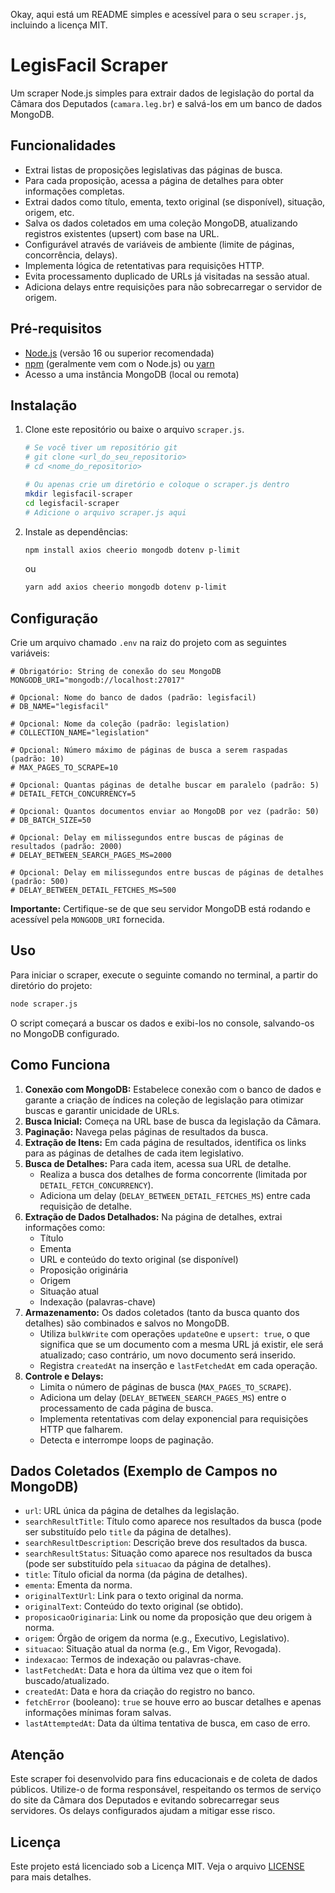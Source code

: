 Okay, aqui está um README simples e acessível para o seu `scraper.js`, incluindo a licença MIT.

# LegisFacil Scraper

Um scraper Node.js simples para extrair dados de legislação do portal da Câmara dos Deputados (`camara.leg.br`) e salvá-los em um banco de dados MongoDB.

## Funcionalidades

*   Extrai listas de proposições legislativas das páginas de busca.
*   Para cada proposição, acessa a página de detalhes para obter informações completas.
*   Extrai dados como título, ementa, texto original (se disponível), situação, origem, etc.
*   Salva os dados coletados em uma coleção MongoDB, atualizando registros existentes (upsert) com base na URL.
*   Configurável através de variáveis de ambiente (limite de páginas, concorrência, delays).
*   Implementa lógica de retentativas para requisições HTTP.
*   Evita processamento duplicado de URLs já visitadas na sessão atual.
*   Adiciona delays entre requisições para não sobrecarregar o servidor de origem.

## Pré-requisitos

*   [Node.js](https://nodejs.org/) (versão 16 ou superior recomendada)
*   [npm](https://www.npmjs.com/) (geralmente vem com o Node.js) ou [yarn](https://yarnpkg.com/)
*   Acesso a uma instância MongoDB (local ou remota)

## Instalação

1.  Clone este repositório ou baixe o arquivo `scraper.js`.
    ```bash
    # Se você tiver um repositório git
    # git clone <url_do_seu_repositorio>
    # cd <nome_do_repositorio>

    # Ou apenas crie um diretório e coloque o scraper.js dentro
    mkdir legisfacil-scraper
    cd legisfacil-scraper
    # Adicione o arquivo scraper.js aqui
    ```

2.  Instale as dependências:
    ```bash
    npm install axios cheerio mongodb dotenv p-limit
    ```
    ou
    ```bash
    yarn add axios cheerio mongodb dotenv p-limit
    ```

## Configuração

Crie um arquivo chamado `.env` na raiz do projeto com as seguintes variáveis:

```env
# Obrigatório: String de conexão do seu MongoDB
MONGODB_URI="mongodb://localhost:27017"

# Opcional: Nome do banco de dados (padrão: legisfacil)
# DB_NAME="legisfacil"

# Opcional: Nome da coleção (padrão: legislation)
# COLLECTION_NAME="legislation"

# Opcional: Número máximo de páginas de busca a serem raspadas (padrão: 10)
# MAX_PAGES_TO_SCRAPE=10

# Opcional: Quantas páginas de detalhe buscar em paralelo (padrão: 5)
# DETAIL_FETCH_CONCURRENCY=5

# Opcional: Quantos documentos enviar ao MongoDB por vez (padrão: 50)
# DB_BATCH_SIZE=50

# Opcional: Delay em milissegundos entre buscas de páginas de resultados (padrão: 2000)
# DELAY_BETWEEN_SEARCH_PAGES_MS=2000

# Opcional: Delay em milissegundos entre buscas de páginas de detalhes (padrão: 500)
# DELAY_BETWEEN_DETAIL_FETCHES_MS=500
```

**Importante:** Certifique-se de que seu servidor MongoDB está rodando e acessível pela `MONGODB_URI` fornecida.

## Uso

Para iniciar o scraper, execute o seguinte comando no terminal, a partir do diretório do projeto:

```bash
node scraper.js
```

O script começará a buscar os dados e exibi-los no console, salvando-os no MongoDB configurado.

## Como Funciona

1.  **Conexão com MongoDB:** Estabelece conexão com o banco de dados e garante a criação de índices na coleção de legislação para otimizar buscas e garantir unicidade de URLs.
2.  **Busca Inicial:** Começa na URL base de busca da legislação da Câmara.
3.  **Paginação:** Navega pelas páginas de resultados da busca.
4.  **Extração de Itens:** Em cada página de resultados, identifica os links para as páginas de detalhes de cada item legislativo.
5.  **Busca de Detalhes:** Para cada item, acessa sua URL de detalhe.
    *   Realiza a busca dos detalhes de forma concorrente (limitada por `DETAIL_FETCH_CONCURRENCY`).
    *   Adiciona um delay (`DELAY_BETWEEN_DETAIL_FETCHES_MS`) entre cada requisição de detalhe.
6.  **Extração de Dados Detalhados:** Na página de detalhes, extrai informações como:
    *   Título
    *   Ementa
    *   URL e conteúdo do texto original (se disponível)
    *   Proposição originária
    *   Origem
    *   Situação atual
    *   Indexação (palavras-chave)
7.  **Armazenamento:** Os dados coletados (tanto da busca quanto dos detalhes) são combinados e salvos no MongoDB.
    *   Utiliza `bulkWrite` com operações `updateOne` e `upsert: true`, o que significa que se um documento com a mesma URL já existir, ele será atualizado; caso contrário, um novo documento será inserido.
    *   Registra `createdAt` na inserção e `lastFetchedAt` em cada operação.
8.  **Controle e Delays:**
    *   Limita o número de páginas de busca (`MAX_PAGES_TO_SCRAPE`).
    *   Adiciona um delay (`DELAY_BETWEEN_SEARCH_PAGES_MS`) entre o processamento de cada página de busca.
    *   Implementa retentativas com delay exponencial para requisições HTTP que falharem.
    *   Detecta e interrompe loops de paginação.

## Dados Coletados (Exemplo de Campos no MongoDB)

*   `url`: URL única da página de detalhes da legislação.
*   `searchResultTitle`: Título como aparece nos resultados da busca (pode ser substituído pelo `title` da página de detalhes).
*   `searchResultDescription`: Descrição breve dos resultados da busca.
*   `searchResultStatus`: Situação como aparece nos resultados da busca (pode ser substituído pela `situacao` da página de detalhes).
*   `title`: Título oficial da norma (da página de detalhes).
*   `ementa`: Ementa da norma.
*   `originalTextUrl`: Link para o texto original da norma.
*   `originalText`: Conteúdo do texto original (se obtido).
*   `proposicaoOriginaria`: Link ou nome da proposição que deu origem à norma.
*   `origem`: Órgão de origem da norma (e.g., Executivo, Legislativo).
*   `situacao`: Situação atual da norma (e.g., Em Vigor, Revogada).
*   `indexacao`: Termos de indexação ou palavras-chave.
*   `lastFetchedAt`: Data e hora da última vez que o item foi buscado/atualizado.
*   `createdAt`: Data e hora da criação do registro no banco.
*   `fetchError` (booleano): `true` se houve erro ao buscar detalhes e apenas informações mínimas foram salvas.
*   `lastAttemptedAt`: Data da última tentativa de busca, em caso de erro.

## Atenção

Este scraper foi desenvolvido para fins educacionais e de coleta de dados públicos. Utilize-o de forma responsável, respeitando os termos de serviço do site da Câmara dos Deputados e evitando sobrecarregar seus servidores. Os delays configurados ajudam a mitigar esse risco.

## Licença

Este projeto está licenciado sob a Licença MIT. Veja o arquivo [LICENSE](LICENSE) para mais detalhes.

